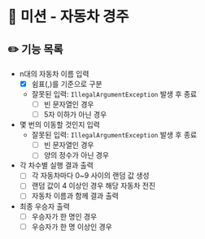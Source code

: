 # 🚗 미션 - 자동차 경주

## ✏️ 기능 목록
- n대의 자동차 이름 입력
    - [x] 쉼표(,)를 기준으로 구분
    - 잘못된 입력: `IllegalArgumentException` 발생 후 종료
      - [ ] 빈 문자열인 경우
      - [ ] 5자 이하가 아닌 경우
- 몇 번의 이동할 것인지 입력
    - 잘못된 입력: `IllegalArgumentException` 발생 후 종료
      - [ ] 빈 문자열인 경우
      - [ ] 양의 정수가 아닌 경우
- 각 차수별 실행 결과 출력
  - [ ] 각 자동차마다 0~9 사이의 랜덤 값 생성
  - [ ] 랜덤 값이 4 이상인 경우 해당 자동차 전진
  - [ ] 자동차 이름과 함께 결과 출력
- 최종 우승자 출력
  - [ ] 우승자가 한 명인 경우
  - [ ] 우승자가 한 명 이상인 경우